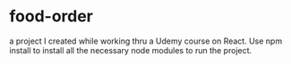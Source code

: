 # food-order
a project I created while working thru a Udemy course on React. Use npm install to install all the necessary node modules to run the project.
